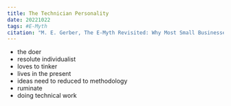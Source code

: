 ```yaml
---
title: The Technician Personality
date: 20221022
tags: #E-Myth
citation: "M. E. Gerber, The E-Myth Revisited: Why Most Small Businesses Don’t Work and What to Do About It. Harper Collins, 2009."
---
```

- the doer
- resolute individualist
- loves to tinker
- lives in the present
- ideas need to reduced to methodology
- ruminate
- doing technical work
